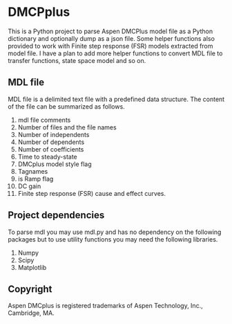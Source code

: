 # DMCPplus
This is a Python project to parse Aspen DMCPlus model file as a Python dictionary and optionally dump as a json file. Some helper functions also provided to work with Finite step response (FSR) models extracted from model file. I have a plan to add more helper functions to convert MDL file to transfer functions, state space model and so on.

## MDL file

MDL file is a delimited text file with a predefined data structure. The content of the file can be summarized as follows.

1. mdl file comments
2. Number of files and the file names
3. Number of independents
4. Number of dependents
5. Number of coefficients
6. Time to steady-state
7. DMCplus model style flag
8. Tagnames
9. is Ramp flag
10. DC gain
11. Finite step response (FSR) cause and effect curves.

## Project dependencies
To parse mdl you may use mdl.py and has no dependency on the following packages but to use utility functions you may need the following libraries.
1. Numpy
2. Scipy
3. Matplotlib

## Copyright
Aspen DMCplus is registered trademarks of Aspen Technology, Inc., Cambridge, MA.
